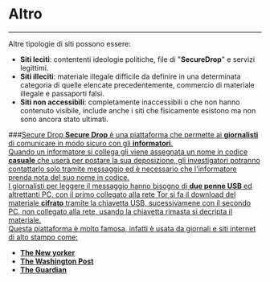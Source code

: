 # Altro
---
Altre tipologie di siti possono essere:
* **Siti leciti**: contententi ideologie politiche, file di "**SecureDrop**" e servizi legittimi.
* **Siti illeciti**: materiale illegale difficile da definire in una determinata categoria di quelle elencate precedentemente, commercio di materiale illegale e passaporti falsi.
* **Siti non accessibili**: completamente inaccessibili o che non hanno contenuto visibile, include anche i siti che fisicamente esistono ma non sono ancora stato ultimati.

###<u>Secure Drop<u/>
**Secure Drop** è una piattaforma che permette ai **giornalisti** di comunicare in modo sicuro con gli **informatori**.<br/>
Quando un informatore si collega gli viene assegnata un nome in codice **casuale** che userà per postare la sua deposizione, gli investigatori potranno contattarlo solo tramite messaggio ed è necessario che l'informatore prenda nota del suo nome in codice.<br/>
I giornalisti per leggere il messaggio hanno bisogno di **due penne USB** ed altrettanti PC, con il primo collegato alla rete Tor si fa il download del materiale **cifrato** tramite la chiavetta USB, sucessivamene con il secondo PC, non collegato alla rete, usando la chiavetta rimasta si decripta il materiale.<br/>
Questa piattaforma è molto famosa, infatti è usata da giornali e siti internet di alto stampo come:
* **The New yorker**
* **The Washington Post**
* **The Guardian**



